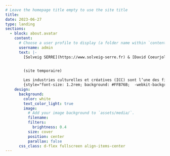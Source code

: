```yaml
---
# Leave the homepage title empty to use the site title
title:
date: 2023-06-27
type: landing
sections:
  - block: about.avatar
    content:
      # Choose a user profile to display (a folder name within `content/authors/`)
      username: admin
      text: |-
        [Solveig SERRE](https://www.solveig-serre.fr) & [David Coeurjolly](https://perso.liris.cnrs.fr/david.coeurjolly/)


        (site temporaire)
       
        Les industries culturelles et créatives (ICC) sont l’une des filières les plus dynamiques de l’économie français qui doit faire face à de nombreux défis, et en particulier le numérique. La stratégie nationale d’accélération ICC, qui s’articule avec France 2030, est destinée à les imposer comme les leaders mondiaux sur les briques technologiques qui seront au cœur des expériences culturelles et des processus de production de demain. Elle vise aussi à installer durablement la France sur des marchés à fort potentiel de croissance et sur l’échiquier mondial. Or les marchés des biens culturels et créatifs peuvent bénéficier de forts potentiels de développement offerts par la recherche. Le PEPR ICCARE a donc pour vocation de créer les conditions d’une rencontre et d’un dialogue entre les sciences humaines et sociales, les sciences informatiques et les communautés professionnelles, dans une démarche de co-construction, de co-réalisation et de co-valorisation (Science avec et pour les ICC).
        {style="font-size: 1.2rem; background: #FFB76B;  -webkit-background-clip: text; -webkit-text-fill-color: transparent;"}
    design:
      background:
        color: white
        text_color_light: true
        image:
          # Add your image background to `assets/media/`.
          filename: 
          filters:
            brightness: 0.4
          size: cover
          position: center
          parallax: false
      css_class: d-flex fullscreen align-items-center
---
```


